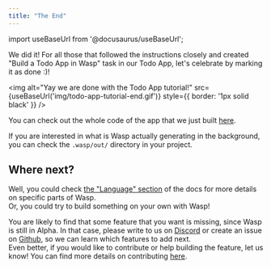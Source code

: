 ```yaml
---
title: "The End"
---
```


import useBaseUrl from '@docusaurus/useBaseUrl';

We did it! For all those that followed the instructions closely and created "Build a Todo App in Wasp" task in our Todo App, let's celebrate by marking it as done :)!

<img alt="Yay we are done with the Todo App tutorial!" 
     src={useBaseUrl('img/todo-app-tutorial-end.gif')}
     style={{ border: '1px solid black' }}
/>

You can check out the whole code of the app that we just built [here](https://github.com/wasp-lang/wasp/tree/main/examples/tutorials/TodoApp).

If you are interested in what is Wasp actually generating in the background, you can check the `.wasp/out/` directory in your project.

## Where next?

Well, you could check [the "Language" section](language/overview.md) of the docs for more details on specific parts of Wasp.  
Or, you could try to build something on your own with Wasp!  

You are likely to find that some feature that you want is missing, since Wasp is still in Alpha.
In that case, please write to us on [Discord](https://discord.gg/rzdnErX) or create an issue on [Github](https://github.com/wasp-lang/wasp), so we can learn which features to add next.  
Even better, if you would like to contribute or help building the feature, let us know!
You can find more details on contributing [here](contributing.md).
